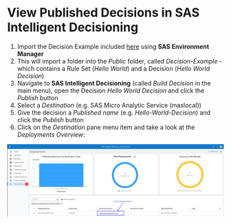 # View Published Decisions in SAS Intelligent Decisioning

1. Import the Decision Example included [here](./Decision-Example.json) using **SAS Environment Manager**
2. This will import a folder into the *Public* folder, called *Decision-Example* - which contains a Rule Set (*Hello World*) and a Decision (*Hello World Decision*)
3. Navigate to **SAS Intelligent Decisioning** (called *Build Decision* in the main menu), open the Decision *Hello World Decision* and click the *Publish* button
4. Select a *Destination* (e.g. SAS Micro Analytic Service (maslocal))
5. Give the decision a *Published name* (e.g. *Hello-World-Decision*) and click the *Publish* button
6. Click on the *Destination* pane menu item and take a look at the *Deployments Overview*:

![Deployments Overview](./Decisioning-View-Published-Decisions.png)